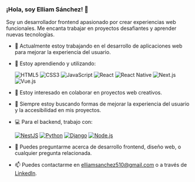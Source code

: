 ### ¡Hola, soy Elliam Sánchez! 👋

Soy un desarrollador frontend apasionado por crear experiencias web funcionales. Me encanta trabajar en proyectos desafiantes y aprender nuevas tecnologías.

- 🔭 Actualmente estoy trabajando en el desarrollo de aplicaciones web para mejorar la experiencia del usuario.
- 🌱 Estoy aprendiendo y utilizando:

    ![HTML5](https://img.shields.io/badge/HTML5-E34F26?style=for-the-badge&logo=html5&logoColor=white)
    ![CSS3](https://img.shields.io/badge/CSS3-1572B6?style=for-the-badge&logo=css3&logoColor=white)
    ![JavaScript](https://img.shields.io/badge/JavaScript-F7DF1E?style=for-the-badge&logo=javascript&logoColor=black)
    ![React](https://img.shields.io/badge/React-61DAFB?style=for-the-badge&logo=react&logoColor=black)
    ![React Native](https://img.shields.io/badge/React_Native-0088CC?style=for-the-badge&logo=react&logoColor=white)
    ![Next.js](https://img.shields.io/badge/Next.js-000000?style=for-the-badge&logo=next.js&logoColor=white)
    ![Vue.js](https://img.shields.io/badge/Vue.js-4FC08D?style=for-the-badge&logo=vue.js&logoColor=white)
    
- 👯 Estoy interesado en colaborar en proyectos web creativos.
- 🤔 Siempre estoy buscando formas de mejorar la experiencia del usuario y la accesibilidad en mis proyectos.
- 💻 Para el backend, trabajo con:

    [![NestJS](https://img.shields.io/badge/NestJS-E0234E?style=for-the-badge&logo=nestjs&logoColor=white)](https://nestjs.com/)
    [![Python](https://img.shields.io/badge/Python-3776AB?style=for-the-badge&logo=python&logoColor=white)](https://www.python.org/)
    [![Django](https://img.shields.io/badge/Django-092E20?style=for-the-badge&logo=django&logoColor=white)](https://www.djangoproject.com/)
    [![Node.js](https://img.shields.io/badge/Node.js-339933?style=for-the-badge&logo=node.js&logoColor=white)](https://nodejs.org/)
    
- 💬 Puedes preguntarme acerca de desarrollo frontend, diseño web, o cualquier pregunta relacionada.
- 📫 Puedes contactarme en [elliamsanchez510@gmail.com](mailto:elliamsanchez510@gmail.com) o a través de [LinkedIn](https://www.linkedin.com/in/elliam-s%C3%A1nchez-958aaa269/).
